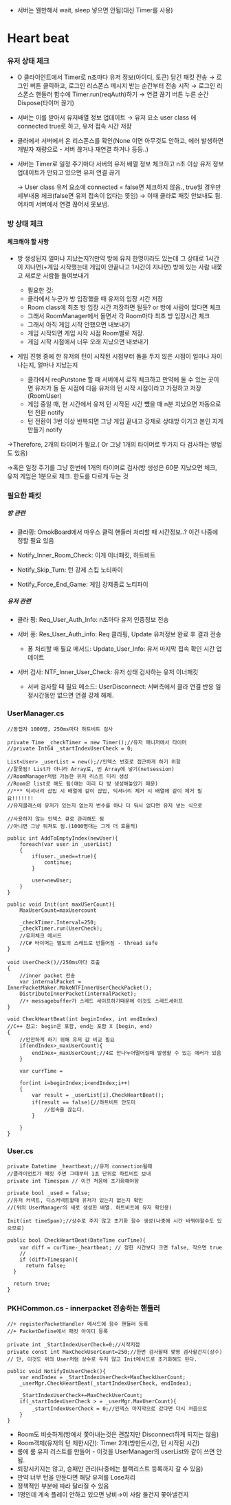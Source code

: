 - 서버는 웬만해서 wait, sleep 넣으면 안됨(대신 Timer를 사용)


# Heart beat

###  유저 상태 체크

- O 클라이언트에서 Timer로 n초마다 유저 정보(아이디, 토큰) 담긴 패킷 전송
→ 로그인 버튼 클릭하고, 로그인 리스폰스 메시지 받는 순간부터 전송 시작
→ 로그인 리스폰스 핸들러 함수에 Timer.run(reqAuth)하기
→ 연결 끊기 버튼 누른 순간 Dispose(타이머 끊기)

- 서버는 이를 받아서 유저배열 정보 업데이트
→ 유저 요소 user class 에 connected true로 하고, 유저 접속 시간 저장

- 클라에서 서버에서 온 리스폰스를 확인(None 이면 아무것도 안하고, 에러 발생하면 개발자 재량으로 - 서버 끊거나 재연결 하거나 등등..)

- 서버는 Timer로 일정 주기마다 서버의 유저 배열 정보 체크하고 n초 이상 유저 정보 업데이트가 안되고 있으면 유저 연결 끊기
    
    → User class 유저 요소에 connected = false면 체크하지 않음., true일 경우만 세부내용 체크(false면 유저 접속이 없다는 뜻임)
    → 이때 클라로 패킷 안보내도 됨. 어차피 서버에서 연결 끊어서 못보냄.
    

###  방 상태 체크

#### 체크해야 할 사항

- 방 생성된지 얼마나 지났는지?(만약 방에 유저 한명이라도 있는데 그 상태로 1시간이 지나면(+게임 시작했는데 게임이 안끝나고 1시간이 지나면) 방에 있는 사람 내쫓고 새로운 사람들 들여보내기
    - 필요한 것:
    - 클라에서 누군가 방 입장했을 때 유저의 입장 시간 저장
    - Room class에 최초 방 입장 시간 저장하면 될듯? or 방에 사람이 있다면 체크
    - 그래서 RoomManager에서 돌면서 각 Room마다 최초 방 입장시간 체크
    - 그래서 아직 게임 시작 안했으면 내보내기
    - 게임 시작되면 게임 시작 시점 Room별로 저장.
    - 게임 시작 시점에서 너무 오래 지났으면 내보내기

- 게임 진행 중에 한 유저의 턴이 시작된 시점부터 돌을 두지 않은 시점이 얼마나 차이나는지, 얼마나 지났는지
    - 클라에서 reqPutstone 할 때 서버에서 로직 체크하고 만약에 둘 수 있는 곳이면 유저가 돌 둔 시점에 다음 유저의 턴 시작 시점이라고 가정하고 저장(RoomUser)
    - 게임 중일 때, 현 시간에서 유저 턴 시작된 시간 뻈을 때  n분 지났으면 자동으로 턴 전환 notify
    - 턴 전환이 3번 이상 반복되면 그냥 게임 끝내고 강제로 상대방 이기고 본인 지게 만들기 notify

→Therefore, 2개의 타이머가 필요.( Or 그냥 1개의 타이머로 두가지 다 검사하는 방법도 있음)

→혹은 일정 주기를 그냥 한번에 1개의 타이머로 검사(방 생성은 60분 지났으면 체크, 유저 게임은 1분으로 체크. 한도를 다르게 두는 것


### 필요한 패킷

##### 방 관련

- 클라핑: OmokBoard에서 마우스 클릭 핸들러 처리할 때 시간정보..? 이건 나중에 정할 필요 있음

- Notify_Inner_Room_Check: 이게 이너패킷, 하트비트

- Notify_Skip_Turn: 턴 강제 스킵 노티파이

- Notify_Force_End_Game: 게임 강제종료 노티파이


##### 유저 관련

- 클라 핑: Req_User_Auth_Info: n초마다 유저 인증정보 전송

- 서버 퐁: Res_User_Auth_info: Req 클라핑, Update 유저정보 완료 후 결과 전송

	- 퐁 처리할 때 필요 메서드: Update_User_Info: 유저 마지막 접속 확인 시간 업데이트

- 서버 검사: NTF_Inner_User_Check: 유저 상태 검사하는 유저 이너패킷

	- 서버 검사할 때 필요 메소드: UserDisconnect: 서버측에서 클라 연결 반응 일정시간동안 없으면 연결 강제 해제.


### UserManager.cs
```
//동접자 1000명, 250ms마다 하트비트 검사

private Time _checkTimer = new Timer();//유저 매니저에서 타이머
//private Int64 _startIndexUserCheck = 0;

List<User> _userList = new();//인덱스 번호로 접근하게 하기 위함
//잘못됨! List가 아니라 Array로, 빈 Array에 넣기(netsession)
//RoomManager처럼 가능한 유저 리스트 미리 생성
//Room은 list로 해도 됨(얘는 미리 다 방 생성해놓았기 때문)
//*** 딕셔너리 삽입 시 배열에 같이 삽입, 딕셔너리 제거 시 배열에 같이 제거 필요!!!!!!!
//유저클래스에 유저가 있는지 없는지 변수를 하나 더 둬서 없다면 유저 넣는 식으로

//사용하지 않는 인덱스 큐로 관리해도 됨
//아니면 그냥 뒤져도 됨.(1000명대는 그게 더 효율적)

public int AddToEmptyIndex(newUser){
	foreach(var user in _userList)
	{
		if(user._used==true){
			continue;
		}
		
		user=newUser;
	}
}

public void Init(int maxUSerCount){
	MaxUserCount=maxUsercount
	
	_checkTimer.Interval=250;
	_checkTimer.run(UserCheck);
	//유저체크 메서드
	//C# 타이머는 별도의 스레드로 만들어짐 - thread safe
}

void UserCheck()//250ms마다 호출
{
	//inner packet 전송
	var internalPacket = InnerPacketMaker.MakeNTFInnerUserCheckPacket();
	DistributeInnerPacket(internalPacket);
	//+ messagebuffer가 스레드 세이프하기때문에 이것도 스레드세이프
}

void CheckHeartBeat(int beginIndex, int endIndex)
//C++ 참고: begin은 포함, end는 포함 X [begin, end)
{
	//안전하게 하기 위해 유저 값 비교 필요
	if(endIndex>_maxUserCount){
		endInex=_maxUserCount;//4로 안나누어떨어질때 발생할 수 있는 에러가 있음
	}
	
	var currTime = 
	
	for(int i=beginIndex;i<endIndex;i++)
	{
		var result = _userList[i].CheckHeartBeat();	
		if(result == false){//하트비트 안도미
			//접속을 끊는다.
		}
		
	}
}
```




### User.cs
```
private Datetime _heartbeat;//유저 connection될때
//클라이언트가 패킷 주면 그때부터 1초 단위로 하트비트 보내
private int Timespan // 이건 처음에 초기화해야함

private bool _used = false;
//유저 커넥트, 디스커넥트할때 유저가 있는지 없는지 확인
//(위의 UserManager의 새로 생성한 배열. 하트비트에 유저 확인용)

Init(int timeSpan);//상수로 주지 않고 초기화 함수 생성(나중에 시간 바꿔야할수도 있으므로)

public bool CheckHeartBeat(DateTime curTime){
	var diff = curTime-_heartbeat; // 정한 시간보다 크면 false, 작으면 true
	//
	if (diff>Timespan){
      return false;
  }

  return true;
}
```




### PKHCommon.cs - innerpacket 전송하는 핸들러
```
//+ registerPacketHandler 메서드에 함수 핸들러 등록
//+ PacketDefine에서 패킷 아이디 등록

private int _StartIndexUserCheck=0;//시작지점
private const int MaxCheckUserCount=250;//한번 검사할때 몇명 검사할건지(상수)
// 단, 이것도 위의 User처럼 상수로 두지 않고 Init메서드로 초기화해도 된다.

public void NotifyInUserCheck(){
	var endIndex = _StartIndexUserCheck+MaxCheckUserCount;
	_userMgr.CheckHeartBeat(_startIndexUserCheck, endIndex);
	
	_StartIndexUserCheck+=MaxCheckUserCount;
	if(_startIndexUserCheck > = _userMgr.MaxUserCount){
		_startIndexUserCheck = 0;//인덱스 마지막으로 갔다면 다시 처음으로
	}
}
```





- Room도 비슷하게(방에서 쫓아내는것은 괜찮지만 Disconnect하게 되지는 않음)
- Room객체(유저의 턴 제한시간): Timer 2개(방만든시간, 턴 시작된 시간)
- 룸에 룸 유저 리스트를 만들어 - 이것을 UserManager의 userList와 같이 쓰면 안됨.
- 퇴장시키지는 않고, 승패만 관리(나중에는 블랙리스트 등록까지 갈 수 있음)
- 만약 너무 턴을 안둔다면 해당 유저를 Lose처리
- 정책적인 부분에 따라 달라질 수 있음
- 1명인데 계속 플레이 안하고 있으면 낭비→이 사람 둘건지 쫓아낼건지
